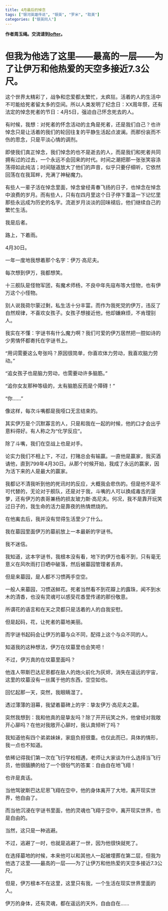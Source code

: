 ```yaml
---
title: 4月最后的悼念
tags: ["银河英雄传说", "银英", "罗米", "耽美"] 
categories: ["银英同人"]
---
```

__作者周玉绳。交流请到[lofter](https://tiara0204.lofter.com/)。__

# 但我为他选了这里——最高的一层——为了让伊万和他热爱的天空多接近7.3公尺。
<font size="3">
这个世界太精彩了，战争和恋爱都太繁忙，太疯狂。活着的人的生活中不可能给死者留太多的空间。所以人类发明了纪念日：XX周年祭，还有法定的悼念死者的节日：4月5日，强迫自己怀念死去的人。

有时候，我想：对死者的怀念活动的主角是死者，还是我们自己？也许悼念只是让活着的我们的轮回往复的平静生活起点波澜。而那份哀而不伤的思念，只是平淡心情的调剂。

即使我们真正悼念，我们悼念的也不是逝去的人，而是我们和死者共同拥有过的过去，一个永远不会回来的时代。时间之潮把那一张张笑容涤荡得如此纯洁；时间隧道放大了他们的声音，似乎只要仔细听，它依然回荡在在我耳畔，充满了神秘魔力。

有些人一辈子活在悼念里面，悼念曾经青春飞扬的日子，也悼念在悼念中浪费的岁月。而有些人，只有在四月里这个日子停下重温一下记忆里那些永远成为历史的名字。流逝岁月淡淡的回味褪后，他们继续自己的繁忙生活。

我是后者。

路上，下着雨。

4月30日。

一年一度地我想着那个名字：伊万·高尼夫。

每次想到伊万，我都想笑。

十三舰队是怪物军团，有魔术师杨，不良中年先寇布等大怪物，也有伊万这个小怪物。

别人说我荷尔蒙过剩，私生活十分丰富。而作为我死党的伊万，违反了自然规律，不喜欢女孩子。女孩子想接近他，他却嫌麻烦，不肯理别人。

我实在不懂：字谜书有什么魔力啊？我们可爱的伊万居然把一腔如诗的少男情怀都寄托在字谜书上。

“用词需要这么夸张吗？原因很简单，你喜欢体力劳动，我喜欢脑力劳动。”

“追女孩子也是脑力劳动，也需要动许多脑筋。”

“追你女友那种等级的，太有脑筋反而是个障碍！”

“你……”

像这样，每次斗嘴都是我哑口无言结束的。

其实伊万是个沉默寡言的人，只是和我在一起的时候，他的口才会出乎意料得好。有人称之为“化学反应”。

除了斗嘴，我们在空战上也是对手。

论实力我们不相上下，不过，打赌总会有输赢。一直他是赢家，我买酒请他，直到799年4月30日。从那个时候开始，我成了永远的赢家，因为活下来的人是最大的赢家。

我都记不清我听到他的死讯时的反应，大概我会悲伤的。但是他不是不可代替的，无论对于舰队，还是对于我，斗嘴的人可以换成毒舌的菠萝，还有伊万的表哥兼杨的损友玻力斯·高尼夫。何况，我不是靠开玩笑过日子的，我生命的活力是靠夜的热情燃烧的。

在他离去后，我并没有觉得生活里少了什么。

我在墓园里面伊万的墓前放上一本最新的字谜书。

我不迷信。

我知道，这本字谜书，我根本没有看，地下的伊万也看不到，只有毫无意义在风吹雨打日晒中破落，然后被墓园管理者丢弃。

但是来墓园，是人都不习惯两手空空。

一般人来墓园，习惯送鲜花。死者当然看不到花瓣上的露珠，闻不到水木的清香，也没有灵魂可以感受花香里传递的那份敬意。

所谓花的语言和在天之灵都只是活着的人的自我安慰。

但是起码，花，让死者的墓地美丽。

而字谜书起码会让伊万的墓与众不同，配得上这个与众不同的人。

知道我的这种想法，伊万在坟墓里也会笑吧！

不过，伊万真的在坟墓里面吗？

他连人带斯巴达尼恩都在敌人的炮火前化为灰烬，消失在遥远的宇宙，这里的坟墓没有一丝属于他的东西，空空如也。

回忆起那一天，突然，我眼睛湿了。

透过薄薄的泪幕，我望着墓碑上的字：挚友伊万·高尼夫之墓。

突然我想到：我和他真的是挚友吗？除了开开玩笑之外，他曾经对我敞开心扉吗？在他对我敞开心扉时，我认真倾听了吗？

我知道他有四个弟弟妹妹，家庭负担很重。也仅此而已，具体的情形，我一点也不知道。

依稀记得我们第一次在飞行学校相遇，老师让大家谈为什么选择当飞行员，他很腼腆的给了一个很俗气的答案：自由自在地飞翔！

也许是真话。

当他驾驶斯巴达尼恩飞翔在空中，他的身体离开了大地，离开现实世界，他自由了。

而当他沉浸在字谜书里面，他的灵魂也飞翔于空中，离开现实世界，也是自由的。

当然，这只是一种逃避。

不过，逃避了一时，也就是逃避了一世，因为他很快就死了。

在选择墓地的时候，本来他可以和其他人一起被埋葬在第二层，但我为他选了这里——最高的一层——为了让伊万和他热爱的天空多接近7.3公尺。

但是，伊万根本不在这里，这里只有我，一个生活在现实世界里面的人。

伊万的身体，还有灵魂，都在遥远的天外，自由自在……

</font>
